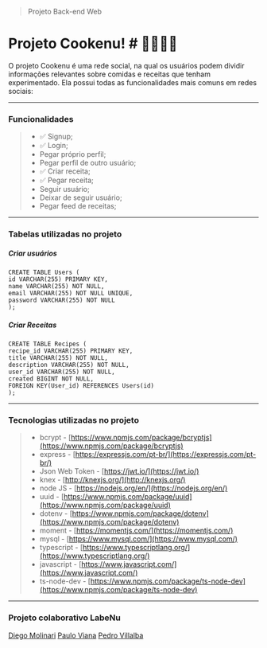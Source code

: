 > Projeto Back-end Web

# Projeto Cookenu! # 🍩🍪🍕🍔

O projeto Cookenu é uma rede social, na qual os usuários podem dividir informações relevantes sobre comidas e receitas que tenham experimentado. Ela possui todas as funcionalidades mais comuns em redes sociais:
******************
### Funcionalidades
> -  ✅ Signup;
> -  ✅ Login;
> - Pegar próprio perfil;
> - Pegar perfil de outro usuário;
> -  ✅ Criar receita;
> -  ✅ Pegar receita;
> - Seguir usuário;
> - Deixar de seguir usuário;
> - Pegar feed de receitas;
****************

### Tabelas utilizadas no projeto

##### Criar usuários
```
CREATE TABLE Users (
id VARCHAR(255) PRIMARY KEY,
name VARCHAR(255) NOT NULL,
email VARCHAR(255) NOT NULL UNIQUE,
password VARCHAR(255) NOT NULL
);
```

##### Criar Receitas
```
CREATE TABLE Recipes (
recipe_id VARCHAR(255) PRIMARY KEY,
title VARCHAR(255) NOT NULL,
description VARCHAR(255) NOT NULL,
user_id VARCHAR(255) NOT NULL,
created BIGINT NOT NULL,
FOREIGN KEY(User_id) REFERENCES Users(id)
);
```
***************
### Tecnologias utilizadas no projeto 
> -   bcrypt -  [https://www.npmjs.com/package/bcryptjs](https://www.npmjs.com/package/bcryptjs)
> -    express -  [https://expressjs.com/pt-br/](https://expressjs.com/pt-br/)
> -    Json Web Token -  [https://jwt.io/](https://jwt.io/)
> -   knex -  [http://knexjs.org/](http://knexjs.org/)
> -    node JS -  [https://nodejs.org/en/](https://nodejs.org/en/)
> -    uuid -  [https://www.npmjs.com/package/uuid](https://www.npmjs.com/package/uuid)
> -    dotenv -  [https://www.npmjs.com/package/dotenv](https://www.npmjs.com/package/dotenv)
> -    moment -  [https://momentjs.com/](https://momentjs.com/)
> -    mysql -  [https://www.mysql.com/](https://www.mysql.com/)
> -    typescript -  [https://www.typescriptlang.org/](https://www.typescriptlang.org/)
> -    javascript -  [https://www.javascript.com/](https://www.javascript.com/)
> -    ts-node-dev -  [https://www.npmjs.com/package/ts-node-dev](https://www.npmjs.com/package/ts-node-dev)

****************

### Projeto colaborativo LabeNu
[Diego Molinari](https://github.com/diegotjmolinari)
[Paulo Viana](https://github.com/paulodev1612)
[Pedro Villalba](https://github.com/elprogramadorpedro)